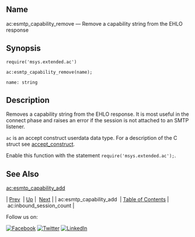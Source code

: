 <a name="lua.ref.ac_esmtp_capability_remove"></a>
## Name

ac:esmtp_capability_remove — Remove a capability string from the EHLO response

<a name="idp14915856"></a>
## Synopsis

`require('msys.extended.ac')`

`ac:esmtp_capability_remove(name);`

`name: string`<a name="idp14919024"></a>
## Description

Removes a capability string from the EHLO response. It is most useful in the connect phase and raises an error if the session is not attached to an SMTP listener.

`ac` is an accept construct userdata data type. For a description of the C struct see [accept_construct](https://support.messagesystems.com/docs/web-c-api/structs.accept_construct.php).

Enable this function with the statement `require('msys.extended.ac');`.

<a name="idp14923040"></a>
## See Also

[ac:esmtp_capability_add](lua.ref.ac_esmtp_capability_add.php "ac:esmtp_capability_add")

| [Prev](lua.ref.ac_esmtp_capability_add.php)  | [Up](lua.function.details.php) |  [Next](lua.ref.ac_inbound_session_count.php) |
| ac:esmtp_capability_add  | [Table of Contents](index.php) |  ac:inbound_session_count |

Follow us on:

[![Facebook](https://support.messagesystems.com/images/icon-facebook.png)](http://www.facebook.com/messagesystems) [![Twitter](https://support.messagesystems.com/images/icon-twitter.png)](http://twitter.com/#!/MessageSystems) [![LinkedIn](https://support.messagesystems.com/images/icon-linkedin.png)](http://www.linkedin.com/company/message-systems)